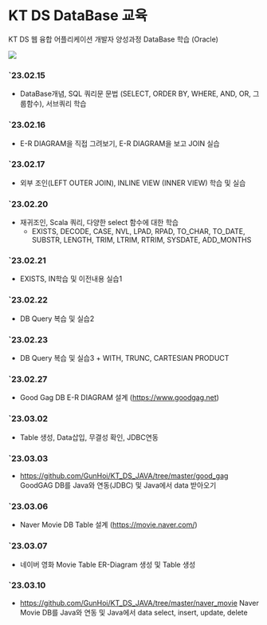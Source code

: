 # KT DS DataBase 교육
KT DS 웹 융합 어플리케이션 개발자 양성과정 DataBase 학습 (Oracle)

<a href="https://www.notion.so/KT-DS-4081d15959b74370a75913fdef079d0a"><img src="https://img.shields.io/badge/Notion-010101?style=flat-square&logo=Notion&logoColor=white"/></a>
### `23.02.15 
 * DataBase개념, SQL 쿼리문 문법 (SELECT, ORDER BY, WHERE, AND, OR, 그룹함수), 서브쿼리 학습
### `23.02.16 
 * E-R DIAGRAM을 직접 그려보기, E-R DIAGRAM을 보고 JOIN 실습
### `23.02.17
 * 외부 조인(LEFT OUTER JOIN), INLINE VIEW (INNER VIEW) 학습 및 실습
### `23.02.20
 * 재귀조인, Scala 쿼리, 다양한 select 함수에 대한 학습
   + EXISTS, DECODE, CASE, NVL, LPAD, RPAD, TO_CHAR, TO_DATE, SUBSTR, LENGTH, TRIM, LTRIM, RTRIM, SYSDATE, ADD_MONTHS
### `23.02.21
 * EXISTS, IN학습 및 이전내용 실습1
### `23.02.22
 * DB Query 복습 및 실습2
### `23.02.23
 * DB Query 복습 및 실습3 + WITH, TRUNC, CARTESIAN PRODUCT 
### `23.02.27
 * Good Gag DB E-R DIAGRAM 설계 (https://www.goodgag.net)
### `23.03.02
 * Table 생성, Data삽입, 무결성 확인, JDBC연동
### `23.03.03
 * https://github.com/GunHoi/KT_DS_JAVA/tree/master/good_gag GoodGAG DB를 Java와 연동(JDBC) 및 Java에서 data 받아오기
### `23.03.06
 * Naver Movie DB Table 설계 (https://movie.naver.com/)
### `23.03.07 
 * 네이버 영화 Movie Table ER-Diagram 생성 및 Table 생성
### `23.03.10
 * https://github.com/GunHoi/KT_DS_JAVA/tree/master/naver_movie Naver Movie DB를 Java와 연동 및 Java에서 data select, insert, update, delete
